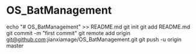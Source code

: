 # OS_BatManagement
echo "# OS_BatManagement" >> README.md
git init
git add README.md
git commit -m "first commit"
git remote add origin git@github.com:jianxiamage/OS_BatManagement.git
git push -u origin master
